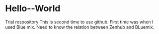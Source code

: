 # Hello--World
Trial respository
This is second time to use github. First time was when I used Blue mix. Need to know the relation between Zenhub and BLuemix.
